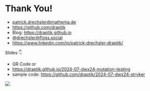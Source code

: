 # Thank You!

- <mdi-email /> patrick.drechsler@mathema.de
- <logos-github-icon /> https://github.com/draptik
- <mdi-web /> Blog: https://draptik.github.io
- <logos-mastodon-icon /> @drechsler@floss.social
- <logos-linkedin-icon /> https://www.linkedin.com/in/patrick-drechsler-draptik/

Slides 👇

- QR Code or
- https://draptik.github.io/2024-07-dwx24-mutation-testing
- sample code:
  https://github.com/draptik/2024-07-dwx24-stryker

<img
  class="absolute top-10 right-30 h-70"
  src="/images/slides.png"
/>
